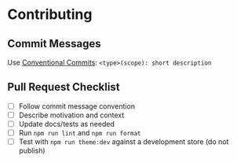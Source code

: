 # Contributing

## Commit Messages
Use [Conventional Commits](https://www.conventionalcommits.org/):
`<type>(scope): short description`

## Pull Request Checklist
- [ ] Follow commit message convention
- [ ] Describe motivation and context
- [ ] Update docs/tests as needed
- [ ] Run `npm run lint` and `npm run format`
- [ ] Test with `npm run theme:dev` against a development store (do not publish)
